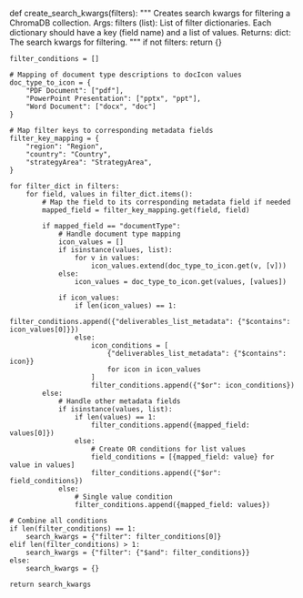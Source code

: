 def create_search_kwargs(filters):
    """
    Creates search kwargs for filtering a ChromaDB collection.
    Args:
        filters (list): List of filter dictionaries.
            Each dictionary should have a key (field name) and a list of values.
    Returns:
        dict: The search kwargs for filtering.
    """
    if not filters:
        return {}
    
    filter_conditions = []
    
    # Mapping of document type descriptions to docIcon values
    doc_type_to_icon = {
        "PDF Document": ["pdf"],
        "PowerPoint Presentation": ["pptx", "ppt"],
        "Word Document": ["docx", "doc"]
    }
    
    # Map filter keys to corresponding metadata fields
    filter_key_mapping = {
        "region": "Region",
        "country": "Country",
        "strategyArea": "StrategyArea",
    }
    
    for filter_dict in filters:
        for field, values in filter_dict.items():
            # Map the field to its corresponding metadata field if needed
            mapped_field = filter_key_mapping.get(field, field)
            
            if mapped_field == "documentType":
                # Handle document type mapping
                icon_values = []
                if isinstance(values, list):
                    for v in values:
                        icon_values.extend(doc_type_to_icon.get(v, [v]))
                else:
                    icon_values = doc_type_to_icon.get(values, [values])
                
                if icon_values:
                    if len(icon_values) == 1:
                        filter_conditions.append({"deliverables_list_metadata": {"$contains": icon_values[0]}})
                    else:
                        icon_conditions = [
                            {"deliverables_list_metadata": {"$contains": icon}}
                            for icon in icon_values
                        ]
                        filter_conditions.append({"$or": icon_conditions})
            else:
                # Handle other metadata fields
                if isinstance(values, list):
                    if len(values) == 1:
                        filter_conditions.append({mapped_field: values[0]})
                    else:
                        # Create OR conditions for list values
                        field_conditions = [{mapped_field: value} for value in values]
                        filter_conditions.append({"$or": field_conditions})
                else:
                    # Single value condition
                    filter_conditions.append({mapped_field: values})
    
    # Combine all conditions
    if len(filter_conditions) == 1:
        search_kwargs = {"filter": filter_conditions[0]}
    elif len(filter_conditions) > 1:
        search_kwargs = {"filter": {"$and": filter_conditions}}
    else:
        search_kwargs = {}
    
    return search_kwargs

